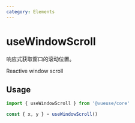 ```yaml
---
category: Elements
---
```


# useWindowScroll

响应式获取窗口的滚动位置。

Reactive window scroll

## Usage

```js
import { useWindowScroll } from '@vueuse/core'

const { x, y } = useWindowScroll()
```
